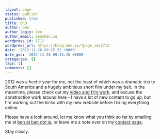 ```yaml
---
layout: page
status: publish
published: true
title: BRB
author: ben
author_login: ben
author_email: ben@ben.ie
wordpress_id: 1712
wordpress_url: https://blog.ben.ie/?page_id=1712
date: '2012-11-26 09:15:35 +0000'
date_gmt: '2012-11-26 09:15:35 +0000'
categories: []
tags: []
comments: []
---
```

<p>2012 was a hectic year for me, not the least of which was a dramatic trip to South America and a hugely ambitious short film under my belt. In the meantime, please check out my <a title="Film &amp; Video Work" href="https://ben.ie/film/">video and film work</a>, and excuse the construction work around here - I have a lot of new content to go up, but I'm working out the kinks with my new website before I bring everything online.</p>
<p>Please have a look around, let me know what you think so far by emailing me at <a href="mailto:ben@ben.ie" target="_blank">ben at ben dot ie</a>, or leave me a note over on my <a title="Contact Me" href="https://ben.ie/contact-me/" target="_blank">contact page</a>.</p>
<p>Stay classy.</p>
